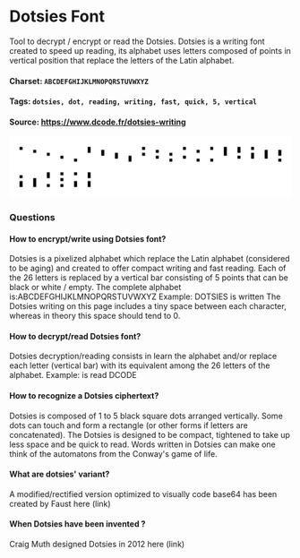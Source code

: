 # Dotsies Font
Tool to decrypt / encrypt or read the Dotsies. Dotsies is a writing font created to speed up reading, its alphabet uses letters composed of points in vertical position that replace the letters of the Latin alphabet.

#### Charset: `ABCDEFGHIJKLMNOPQRSTUVWXYZ`

#### Tags: `dotsies, dot, reading, writing, fast, quick, 5, vertical`

#### Source: https://www.dcode.fr/dotsies-writing

![combined](./combined.png)

### Questions

#### How to encrypt/write using Dotsies font?
Dotsies is a pixelized alphabet which replace the Latin alphabet (considered to be aging) and created to offer compact writing and fast reading. Each of the 26 letters is replaced by a vertical bar consisting of 5 points that can be black or white / empty. The complete alphabet is:ABCDEFGHIJKLMNOPQRSTUVWXYZ Example: DOTSIES is written  The Dotsies writing on this page includes a tiny space between each character, whereas in theory this space should tend to 0.

#### How to decrypt/read Dotsies font?
Dotsies decryption/reading consists in learn the alphabet and/or replace each letter (vertical bar) with its equivalent among the 26 letters of the alphabet. Example:  is read DCODE

#### How to recognize a Dotsies ciphertext?
Dotsies is composed of 1 to 5 black square dots arranged vertically. Some dots can touch and form a rectangle (or other forms if letters are concatenated). The Dotsies is designed to be compact, tightened to take up less space and be quick to read. Words written in Dotsies can make one think of the automatons from the Conway's game of life.

#### What are dotsies' variant?
A modified/rectified version optimized to visually code base64 has been created by Faust here (link)

#### When Dotsies have been invented ?
Craig Muth designed Dotsies in 2012 here (link)


